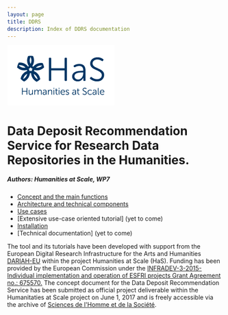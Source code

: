 ```yaml
---
layout: page
title: DDRS
description: Index of DDRS documentation
---
```

![alt text](https://github.com/DARIAH-ERIC/ddrs/blob/master/docs/contents/HaS_Logo_klein.png "Humanities at Scale")

# Data Deposit Recommendation Service for Research Data Repositories in the Humanities.
##### Authors: Humanities at Scale, WP7

* [Concept and the main functions](concept.md)
* [Architecture and technical components](architecture.md)
* [Use cases](use_cases.md)
* [Extensive use-case oriented tutorial] (yet to come)
* [Installation](installation.md)
* [Technical documentation] (yet to come)

The tool and its tutorials have been developed with support from the European Digital Research Infrastructure for the Arts and Humanities [DARIAH-EU](http://www.dariah.eu/) within the project Humanities at Scale (HaS). Funding has been provided by the European Commission under the [INFRADEV-3-2015- Individual implementation and operation of ESFRI projects Grant Agreement no.: 675570.](http://cordis.europa.eu/project/rcn/198110_en.html)
The concept document for the Data Deposit Recommendation Service has been submitted as official project deliverable within the Humanitaties at Scale project on June 1, 2017 and is freely accessible via the archive of [Sciences de l'Homme et de la Société](https://halshs.archives-ouvertes.fr/halshs-01531337).